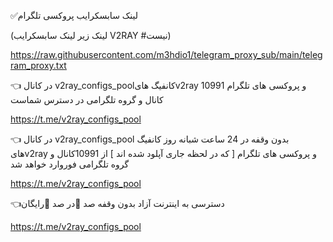 ✅لینک سابسکرایب پروکسی تلگرام

(لینک زیر لینک سابسکرایب V2RAY #نیست)

https://raw.githubusercontent.com/m3hdio1/telegram_proxy_sub/main/telegram_proxy.txt




👈 در کانال v2ray_configs_poolکانفیگ هایv2ray و پروکسی های تلگرام 10991 کانال و گروه تلگرامی در دسترس شماست

https://t.me/v2ray_configs_pool

👈 در کانال v2ray_configs_pool بدون وقفه در 24 ساعت شبانه روز کانفیگ هایv2ray و  پروکسی های تلگرام  [  که در لحظه جاری آپلود شده اند ]  از 10991کانال و گروه تلگرامی فوروارد خواهد شد

https://t.me/v2ray_configs_pool


👈دسترسی به اینترنت آزاد بدون وقفه صد 💯در صد 💯رایگان


https://t.me/v2ray_configs_pool

